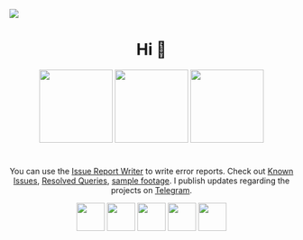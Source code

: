 ![](https://komarev.com/ghpvc/?username=visnkmr)
<div align="center">
  <h1>Hi 👋</h1>
<div class="intro">
  <div>
    <a href="https://play.google.com/store/apps/developer?id=Vishnu+N+K"><img width="130px" src="https://play.google.com/intl/en_us/badges/images/badge_new.png" class="storebs bmargins" /></a>
              <a  href="https://www.amazon.com/gp/mas/dl/android?p=io.github.visnkmr.bapl&showAll=1"><img width="130px" src="https://images-na.ssl-images-amazon.com/images/G/01/mobile-apps/devportal2/res/images/amazon-appstore-badge-english-white.png" class="storebs bmargins" /></a>
                  <a  href="https://apps.microsoft.com/store/search?publisher=Vishnu%20N%20K"><img width="130px" src="https://get.microsoft.com/images/en-us%20dark.svg" class="storebs bmargins" /></a>
  </div>
  <h1></h1>
                    <p>You can use the <a href="https://visnkmr.github.io/issuereportwriter/" target="_blank">Issue Report Writer</a> to write error reports. Check out <a href="https://telegra.ph/Known-Crashes-03-08" target="_blank">Known Issues</a>, <a href="https://telegra.ph/Queries-Resolved-02-05" target="_blank">Resolved Queries</a>, <a href="https://youtube.com/@vishnunk">sample footage</a>. I publish updates regarding the projects on <a href="https://t.me/vishnunkmr">Telegram</a>.</p>
                    <div class="">
                        <a href="https://t.me/vishnunkmr"  target="_blank"  ><img src="https://cdn.jsdelivr.net/gh/visnkmr/visnkmr.github.io@master/assets/images/telegram.png" width="auto" height="50"  class="socialmargins" /></a>
                        <a href="https://youtube.com/@vishnunk"  target="_blank" ><img height="50" src="https://cdn.jsdelivr.net/gh/Jay-Tillu/YouTube@master/assets/GitHub%20assets/appstore.png"></a>
  <a href="https://codeberg.org/visnk"  target="_blank" ><img height="50" src="https://avatars.githubusercontent.com/u/48032531?v=4"></a>
                        <a href="https://www.linkedin.com/in/vishnunk-59124/"  target="_blank" ><img height="50" src="https://cdn.jsdelivr.net/gh/visnkmr/visnkmr.github.io@master/assets/images/linkedin.png" class="socials socialmargins"/></a>
  <a href="mailto: visnkmr@gmail.com"  target="_blank" ><img height="50" src="https://cdn.jsdelivr.net/gh/visnkmr/visnkmr.github.io@master/assets/images/gmail.png" class="socials socialmargins" /></a> </div>  
                        
<!--                         <a href="https://twitter.com/visnkmr"  target="_blank"  ><img height="50" src="https://cdn.jsdelivr.net/gh/visnkmr/visnkmr.github.io@master/assets/images/twitter.png"  class="socials socialmargins"/></a>  -->
  
                   

</div>
<!--
**visnkmr/visnkmr** is a ✨ _special_ ✨ repository because its `README.md` (this file) appears on your GitHub profile.

Here are some ideas to get you started:

- 🔭 I’m currently working on ...
- 🌱 I’m currently learning ...
- 👯 I’m looking to collaborate on ...
- 🤔 I’m looking for help with ...
- 💬 Ask me about ...
- 📫 How to reach me: ...
- 😄 Pronouns: ...
- ⚡ Fun fact: ...
-->
